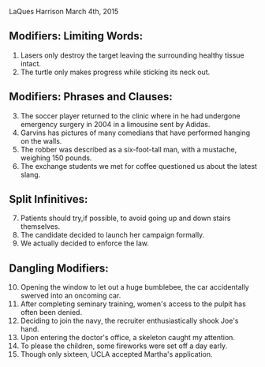 LaQues Harrison
March 4th, 2015
## Modifiers: Limiting Words:

1. Lasers only destroy the target leaving the surrounding healthy tissue intact.
2. The turtle only makes progress while sticking its neck out.

## Modifiers: Phrases and Clauses:

3. The soccer player returned to the clinic where in he had undergone emergency surgery in 2004 in a limousine sent by Adidas.
4. Garvins has pictures of many comedians that have performed hanging on the walls. 
5. The robber was described as a six-foot-tall man, with a mustache, weighing 150 pounds.
6. The exchange students we met for coffee questioned us about the latest slang.

## Split Infinitives:

7. Patients should try,if possible, to avoid going up and down stairs themselves.
8. The candidate decided to launch her campaign formally.
9. We actually decided to enforce the law.

## Dangling Modifiers:

10. Opening the window to let out a huge bumblebee, the car accidentally swerved into an oncoming car.
11. After completing seminary training, women's access to the pulpit has often been denied.
12. Deciding to join the navy, the recruiter enthusiastically shook Joe's hand.
13. Upon entering the doctor's office, a skeleton caught my attention.
14. To please the children, some fireworks were set off a day early.
15. Though only sixteen, UCLA accepted Martha's application.